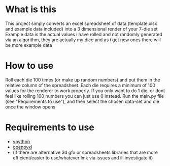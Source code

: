 # What is this
This project simply converts an excel spreadsheet of data (template.xlsx and example data included) into a 3 dimensional render of your 7-die set
Example data is the actual values i have rolled and not randomly generated via an algorithm, they are actually my dice and as i get new ones there will be more example data

# How to use
Roll each die 100 times (or make up random numbers) and put them in the relative column of the spreadsheet.
Each die requires a minimum of 100 values for the renderer to work properly.
If you only want to do 1 die, or dont feel like rolling 100 numbers you can just use 0 instead.
Run the main.py file (see "Requirements to use"), and then select the chosen data-set and die once the window opens

# Requirements to use
- [vpython](https://vpython.org) 
- [openpyxl](https://openpyxl.readthedocs.io) 
- (if there are alternative 3d gfx or spreadsheets libraries that are more efficient/easier to use/whatever lmk via issues and ill investigate it)
